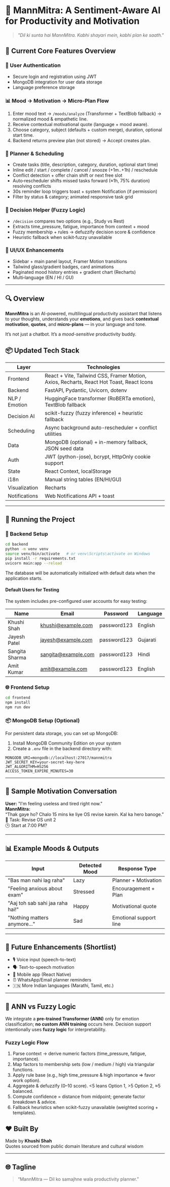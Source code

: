# 🌸 MannMitra: A Sentiment-Aware AI for Productivity and Motivation

> _"Dil ki sunta hai MannMitra. Kabhi shayari mein, kabhi plan ke saath."_ 

## 🧠 Current Core Features Overview

### 👤 User Authentication
- Secure login and registration using JWT
- MongoDB integration for user data storage
- Language preference storage

### 📊 Mood → Motivation → Micro‑Plan Flow
1. Enter mood text → `/moods/analyze` (Transformer + TextBlob fallback) → normalized mood & empathetic line.
2. Receive contextual motivational quote (language + mood aware).
3. Choose category, subject (defaults + custom merge), duration, optional start time.
4. Backend returns preview plan (not stored) → Accept creates plan.

### 📝 Planner & Scheduling
- Create tasks (title, description, category, duration, optional start time)
- Inline edit / start / complete / cancel / snooze (+1m..+1h) / reschedule
- Conflict detection + offer chain shift or next free slot
- Auto‑rescheduler shifts missed tasks forward (≈1h, 75% duration) resolving conflicts
- 30s reminder loop triggers toast + system Notification (if permission)
- Filter by status & category; animated responsive task grid

### 🧭 Decision Helper (Fuzzy Logic)
- `/decision` compares two options (e.g., Study vs Rest)
- Extracts time_pressure, fatigue, importance from context + mood
- Fuzzy membership + rules → defuzzify decision score & confidence
- Heuristic fallback when scikit‑fuzzy unavailable

### 📱 UI/UX Enhancements
- Sidebar + main panel layout, Framer Motion transitions
- Tailwind glass/gradient badges, card animations
- Paginated mood history entries + gradient chart (Recharts)
- Multi‑language (EN / HI / GU)

---

## 🔍 Overview

**MannMitra** is an AI-powered, multilingual productivity assistant that listens to your thoughts, understands your **emotions**, and gives back **contextual motivation**, **quotes**, and **micro-plans** — in your language and tone.

It’s not just a chatbot. It’s a _mood-sensitive_ productivity buddy.

## 📦 Updated Tech Stack
| Layer | Technologies |
|-------|-------------|
| Frontend | React + Vite, Tailwind CSS, Framer Motion, Axios, Recharts, React Hot Toast, React Icons |
| Backend | FastAPI, Pydantic, Uvicorn, dotenv |
| NLP / Emotion | HuggingFace transformer (RoBERTa emotion), TextBlob fallback |
| Decision AI | scikit-fuzzy (fuzzy inference) + heuristic fallback |
| Scheduling | Async background auto-rescheduler + conflict utilities |
| Data | MongoDB (optional) + in-memory fallback, JSON seed data |
| Auth | JWT (python-jose), bcrypt, HttpOnly cookie support |
| State | React Context, localStorage |
| i18n | Manual string tables (EN/HI/GU) |
| Visualization | Recharts |
| Notifications | Web Notifications API + toast |

---

## 🚀 Running the Project

### 🔧 Backend Setup

```bash
cd backend
python -m venv venv
source venv/bin/activate   # or venv\Scripts\activate on Windows
pip install -r requirements.txt
uvicorn main:app --reload
```

The database will be automatically initialized with default data when the application starts.

#### Default Users for Testing

The system includes pre-configured user accounts for easy testing:

| Name | Email | Password | Language |
|------|-------|----------|----------|
| Khushi Shah | khushi@example.com | password123 | English |
| Jayesh Patel | jayesh@example.com | password123 | Gujarati |
| Sangita Sharma | sangita@example.com | password123 | Hindi |
| Amit Kumar | amit@example.com | password123 | English |

### 🌐 Frontend Setup

```bash
cd frontend
npm install
npm run dev
```

### 📦 MongoDB Setup (Optional)

For persistent data storage, you can set up MongoDB:

1. Install MongoDB Community Edition on your system
2. Create a `.env` file in the backend directory with:
```
MONGODB_URI=mongodb://localhost:27017/mannmitra
JWT_SECRET_KEY=your-secret-key-here
JWT_ALGORITHM=HS256
ACCESS_TOKEN_EXPIRE_MINUTES=30
```

---

## 🧠 Sample Motivation Conversation

**User:** "I'm feeling useless and tired right now."  
**MannMitra:**  
“Thak gaye ho? Chalo 15 mins ke liye OS revise karein. Kal ka hero banoge.”  
📝 Task: Revise OS unit 2  
🕒 Start at 7:00 PM?

---

## 📊 Example Moods & Outputs

| Input                                 | Detected Mood | Response Type             |
|--------------------------------------|---------------|---------------------------|
| "Bas man nahi lag raha"              | Lazy          | Planner + Motivation      |
| "Feeling anxious about exam"         | Stressed      | Encouragement + Plan      |
| "Aaj toh sab sahi jaa raha hai!"     | Happy         | Motivational quote        |
| "Nothing matters anymore..."         | Sad           | Emotional support line    |

---

## 🔮 Future Enhancements (Shortlist)

- 🎙️ Voice input (speech-to-text)
- 🗣️ Text-to-speech motivation
- 📱 Mobile app (React Native)
- ⏰ WhatsApp/Email planner reminders
- 🇮🇳 More Indian languages (Marathi, Tamil, etc.)

---

## 🤔 ANN vs Fuzzy Logic
We integrate a **pre‑trained Transformer (ANN)** only for emotion classification; **no custom ANN training** occurs here. Decision support intentionally uses **fuzzy logic** for interpretability.

### Fuzzy Logic Flow
1. Parse context → derive numeric factors (time_pressure, fatigue, importance).
2. Map factors to membership sets (low / medium / high) via triangular functions.
3. Apply rule base (e.g., high time_pressure & high importance ⇒ favor work option).
4. Aggregate & defuzzify (0–10 score). <5 leans Option 1, >5 Option 2, ≈5 balanced.
5. Compute confidence = distance from midpoint; generate factor breakdown & advice.
6. Fallback heuristics when scikit-fuzzy unavailable (weighted scoring + templates).

## ❤️ Built By

Made by **Khushi Shah**  
Quotes sourced from public domain literature and cultural wisdom  

---

## 🌐 Tagline

> “MannMitra — Dil ko samajhne wala productivity planner.”
